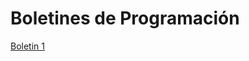 # Boletines de Programación
[Boletin 1](https://github.com/martaperezperez/Programacion2/tree/master/src/com/programacion/boletin1)
